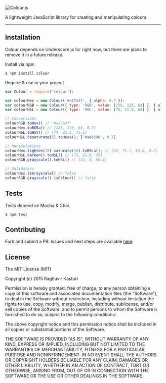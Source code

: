 ![Colour.js](http://i.imgur.com/UImGik3.png)

A lightweight JavaScript library for creating and manipulating colours.

---

## Installation

Colour depends on Underscore.js for right now, but there are plans to remove it in a future release.

Install via npm

```
$ npm install colour
```

Require & use in your project

```javascript
var Colour = require('colour');

var colourHex = new Colour('#e27a3f', { alpha: 0.7 });
var colourRGB = new Colour({ type: 'RGB', value: [226, 122, 63] }, { alpha: 0.7 });
var colourHSL = new Colour({ type: 'HSL', value: [75, 21.9, 65] }, { alpha: 0.7 });

// Conversions
colourRGB.toHex() // '#e27a3f'
colourHex.toRGBa() // [226, 122, 63, 0.7]
colourHSL.toHSV() // [74, 21.1, 72.5]
colourHSL.desaturate(5).toHexa(); ['#aeb596', 0.7]

// Manipulations
colourHex.lighten(15).saturate(10).toHSLa(); // [22, 71.7, 83.8, 0.7]
colourHSL.darken().toHSL() // [75, 21.9, 75]
colourRGB.grayscale().toHSL() // [22, 0, 88.6]

// Validators
colourHex.isGrayscale() // false
colourRGB.grayscale().isColour() // false
```

## Tests

Tests depend on Mocha & Chai.

```
$ npm test
```

## Contributing

Fork and submit a PR. Issues and next steps are available [here](https://github.com/d4ncer/colour/issues)

## License

The MIT License (MIT)

Copyright (c) 2015 Raghuvir Kasturi

Permission is hereby granted, free of charge, to any person obtaining a copy
of this software and associated documentation files (the "Software"), to deal
in the Software without restriction, including without limitation the rights
to use, copy, modify, merge, publish, distribute, sublicense, and/or sell
copies of the Software, and to permit persons to whom the Software is
furnished to do so, subject to the following conditions:

The above copyright notice and this permission notice shall be included in all
copies or substantial portions of the Software.

THE SOFTWARE IS PROVIDED "AS IS", WITHOUT WARRANTY OF ANY KIND, EXPRESS OR
IMPLIED, INCLUDING BUT NOT LIMITED TO THE WARRANTIES OF MERCHANTABILITY,
FITNESS FOR A PARTICULAR PURPOSE AND NONINFRINGEMENT. IN NO EVENT SHALL THE
AUTHORS OR COPYRIGHT HOLDERS BE LIABLE FOR ANY CLAIM, DAMAGES OR OTHER
LIABILITY, WHETHER IN AN ACTION OF CONTRACT, TORT OR OTHERWISE, ARISING FROM,
OUT OF OR IN CONNECTION WITH THE SOFTWARE OR THE USE OR OTHER DEALINGS IN THE
SOFTWARE.
